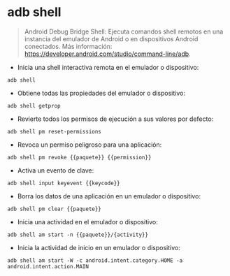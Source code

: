 # adb shell

> Android Debug Bridge Shell: Ejecuta comandos shell remotos en una instancia del emulador de Android o en dispositivos Android conectados.
> Más información: <https://developer.android.com/studio/command-line/adb>.

- Inicia una shell interactiva remota en el emulador o dispositivo:

`adb shell`

- Obtiene todas las propiedades del emulador o dispositivo:

`adb shell getprop`

- Revierte todos los permisos de ejecución a sus valores por defecto:

`adb shell pm reset-permissions`

- Revoca un permiso peligroso para una aplicación:

`adb shell pm revoke {{paquete}} {{permission}}`

- Activa un evento de clave:

`adb shell input keyevent {{keycode}}`

- Borra los datos de una aplicación en un emulador o dispositivo:

`adb shell pm clear {{paquete}}`

- Inicia una actividad en el emulador o dispositivo:

`adb shell am start -n {{paquete}}/{activity}}`

- Inicia la actividad de inicio en un emulador o dispositivo:

`adb shell am start -W -c android.intent.category.HOME -a android.intent.action.MAIN`
